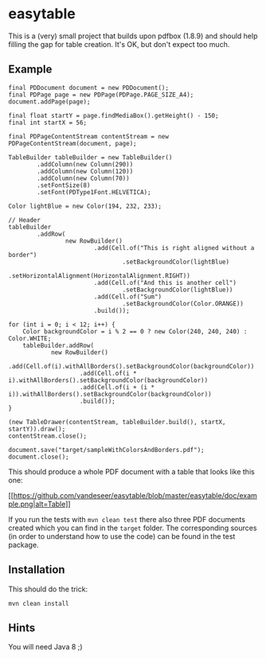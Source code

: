 # easytable

This is a (very) small project that builds upon pdfbox (1.8.9) and should help
filling the gap for table creation. It's OK, but don't expect too much.

## Example

    final PDDocument document = new PDDocument();
    final PDPage page = new PDPage(PDPage.PAGE_SIZE_A4);
    document.addPage(page);

    final float startY = page.findMediaBox().getHeight() - 150;
    final int startX = 56;

    final PDPageContentStream contentStream = new PDPageContentStream(document, page);

    TableBuilder tableBuilder = new TableBuilder()
            .addColumn(new Column(290))
            .addColumn(new Column(120))
            .addColumn(new Column(70))
            .setFontSize(8)
            .setFont(PDType1Font.HELVETICA);

    Color lightBlue = new Color(194, 232, 233);

    // Header
    tableBuilder
            .addRow(
                    new RowBuilder()
                            .add(Cell.of("This is right aligned without a border")
                                    .setBackgroundColor(lightBlue)
                                    .setHorizontalAlignment(HorizontalAlignment.RIGHT))
                            .add(Cell.of("And this is another cell")
                                    .setBackgroundColor(lightBlue))
                            .add(Cell.of("Sum")
                                    .setBackgroundColor(Color.ORANGE))
                            .build());

    for (int i = 0; i < 12; i++) {
        Color backgroundColor = i % 2 == 0 ? new Color(240, 240, 240) : Color.WHITE;
        tableBuilder.addRow(
                new RowBuilder()
                        .add(Cell.of(i).withAllBorders().setBackgroundColor(backgroundColor))
                        .add(Cell.of(i * i).withAllBorders().setBackgroundColor(backgroundColor))
                        .add(Cell.of(i + (i * i)).withAllBorders().setBackgroundColor(backgroundColor))
                        .build());
    }

    (new TableDrawer(contentStream, tableBuilder.build(), startX, startY)).draw();
    contentStream.close();

    document.save("target/sampleWithColorsAndBorders.pdf");
    document.close();

This should produce a whole PDF document with a table that looks like this one:

[[https://github.com/vandeseer/easytable/blob/master/easytable/doc/example.png|alt=Table]]

If you run the tests with `mvn clean test` there also three PDF documents created which you can find in the `target` folder.
The corresponding sources (in order to understand how to use the code) can be found in the test package.

## Installation

This should do the trick:

    mvn clean install

## Hints

You will need Java 8 ;)
